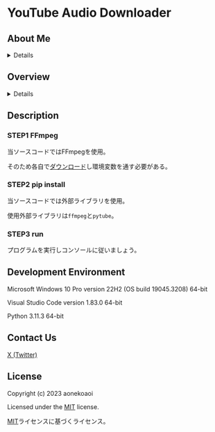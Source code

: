 # YouTube Audio Downloader

## About Me

<details>

こんにちは、青猫あおいと申します。

C, Java, Pythonを趣味程度で嗜んでいます。

</details>

## Overview

<details>

YouTubeの動画やショートを.mp3形式で書き出すソースコード。

</details>

## Description

### STEP1 FFmpeg

当ソースコードではFFmpegを使用。

そのため各自で[ダウンロード](https://ffmpeg.org/download.html)し環境変数を通す必要がある。

### STEP2 pip install

当ソースコードでは外部ライブラリを使用。

使用外部ライブラリは`ffmpeg`と`pytube`。

### STEP3 run

プログラムを実行しコンソールに従いましょう。

## Development Environment

Microsoft Windows 10 Pro version 22H2 (OS build 19045.3208) 64-bit

Visual Studio Code version 1.83.0 64-bit

Python 3.11.3 64-bit

## Contact Us

[X (Twitter)](https://twitter.com/aonekoaoi)

## License

Copyright (c) 2023 aonekoaoi

Licensed under the [MIT](https://github.com/aonekoaoi/YTAudioDownloader/blob/main/LICENSE.txt) license.

[MIT](https://github.com/aonekoaoi/YTAudioDownloader/blob/main/LICENSE_ja.txt)ライセンスに基づくライセンス。
